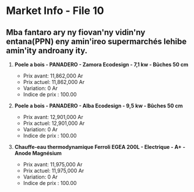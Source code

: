 # Market Info - File 10

## Mba fantaro ary ny fiovan'ny vidin'ny entana(PPN) eny amin'ireo supermarchés lehibe amin'ity androany ity.

1. **Poele a bois - PANADERO - Zamora Ecodesign - 7,1 kw - Bûches 50 cm**
   - Prix avant: 11,862,000 Ar
   - Prix actuel: 11,862,000 Ar
   - Variation: 0 Ar
   - Indice de prix : 100.00

2. **Poele a bois - PANADERO - Alba Ecodesign - 9,5 kw - Bûches 50 cm**
   - Prix avant: 12,901,000 Ar
   - Prix actuel: 12,901,000 Ar
   - Variation: 0 Ar
   - Indice de prix : 100.00

3. **Chauffe-eau thermodynamique Ferroli EGEA 200L - Electrique - A+ - Anode Magnésium**
   - Prix avant: 11,975,000 Ar
   - Prix actuel: 11,975,000 Ar
   - Variation: 0 Ar
   - Indice de prix : 100.00

